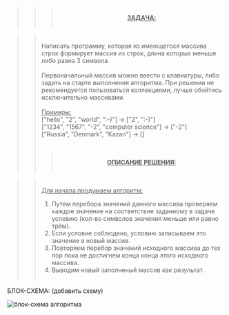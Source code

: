 <!-- git# itog_work1 
Итоговая контрольная работа 1 по блоку Разработчик.  -->

<br>

>>><center><u><b><br>ЗАДАЧА:</b></u><br><br></center>

>><br>Написать программу, которая из имеющегося массива строк формирует массив из строк, длина которых меньше либо равна 3 символа. 
<br><br>
Первоначальный массив можно ввести с клавиатуры, либо задать на старте выполнения алгоритма. При решении не рекомендуется пользоваться коллекциями, лучше обойтись исключительно массивами.<br><br>
<u>Примеры:</u><br>
["hello", "2", "world", ":-)"] -> ["2", ":-)"] <br>
["1234", "1567", "-2", "computer science"] -> ["-2"] <br>
["Russia", "Denmark", "Kazan"] -> [] <br><br>
>>><center><br><u><b>ОПИСАНИЕ РЕШЕНИЯ:</b></u><br><br></center>

>><br><u>Для начала продумаем алгоритм:</u>
>>1. Путем перебора значений данного массива проверяем каждое значение на соответствие заданному в задаче условию (кол-во символов значения меньше или равно трём).
>>2. Если условие соблюдено, условию записываем это значение в новый массив.
>>3. Повторяем перебор значений исходного массива до тех пор пока не достигнем конца конца этого исходного массива.
>>4. Выводим новый заполненый массив как результат. <br><br>

БЛОК-СХЕМА: (добавить схему)

![блок-схема алгоритма](example.com/logo.png)
